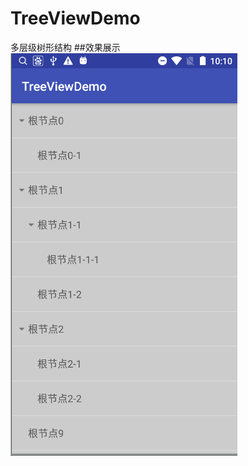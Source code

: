 # TreeViewDemo
多层级树形结构
##效果展示
![这里写图片描述](https://github.com/zwb1992/TreeViewDemo/blob/master/TreeViewDemo/images/treeview.png)